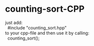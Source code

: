 # counting-sort-CPP

just add: <br />
&nbsp; #include "counting_sort.hpp" <br />
to your cpp-file and then use it by calling: <br />
&nbsp; counting_sort(<your vector>);
